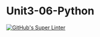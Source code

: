# Unit3-06-Python
[![GitHub's Super Linter](README.md/../../../workflows/Mr%20Coxall's%20Super%20Linter/badge.svg)](README.md/../../../actions)
